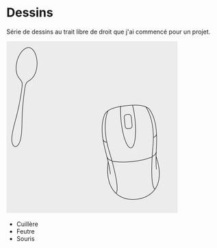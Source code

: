 # Dessins

Série de dessins au trait libre de droit que j'ai commencé pour un projet.

![Aperçu.png](Aperçu.png "Aperçu des dessins")

- Cuillère
- Feutre
- Souris
